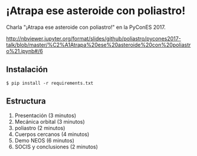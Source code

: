 # ¡Atrapa ese asteroide con poliastro!

Charla "¡Atrapa ese asteroide con poliastro!" en la PyConES 2017.

http://nbviewer.jupyter.org/format/slides/github/poliastro/pycones2017-talk/blob/master/%C2%A1Atrapa%20ese%20asteroide%20con%20poliastro%21.ipynb#/6

## Instalación

```
$ pip install -r requirements.txt
```

## Estructura

1. Presentación (3 minutos)
2. Mecánica orbital (3 minutos)
3. poliastro (2 minutos)
4. Cuerpos cercanos (4 minutos)
5. Demo NEOS (6 minutos)
6. SOCIS y conclusiones (2 minutos)

